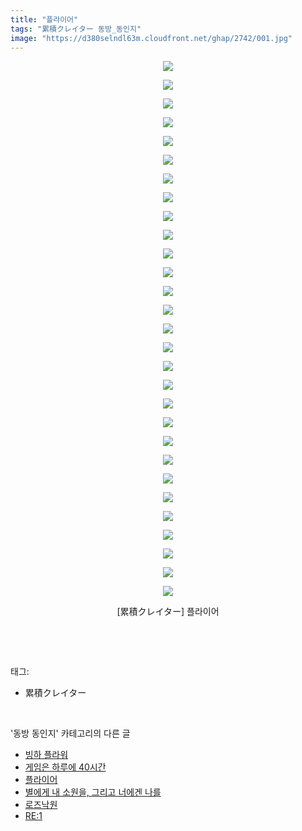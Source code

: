 ```yaml
---
title: "플라이어"
tags: "累積クレイター 동방_동인지"
image: "https://d380selndl63m.cloudfront.net/ghap/2742/001.jpg"
---
```

<div class="article">
<p style="text-align: center; clear: none; float: none;"><img src="{{ site.imgserver5 }}/ghap/2742/001.jpg"/></p>
<p style="text-align: center; clear: none; float: none;"><img src="{{ site.imgserver5 }}/ghap/2742/002.jpg"/></p>
<p style="text-align: center; clear: none; float: none;"><img src="{{ site.imgserver5 }}/ghap/2742/003.jpg"/></p>
<p style="text-align: center; clear: none; float: none;"><img src="{{ site.imgserver5 }}/ghap/2742/004.jpg"/></p>
<p style="text-align: center; clear: none; float: none;"><img src="{{ site.imgserver5 }}/ghap/2742/005.jpg"/></p>
<p style="text-align: center; clear: none; float: none;"><img src="{{ site.imgserver5 }}/ghap/2742/006.jpg"/></p>
<p style="text-align: center; clear: none; float: none;"><img src="{{ site.imgserver5 }}/ghap/2742/007.jpg"/></p>
<p style="text-align: center; clear: none; float: none;"><img src="{{ site.imgserver5 }}/ghap/2742/008.jpg"/></p>
<p style="text-align: center; clear: none; float: none;"><img src="{{ site.imgserver5 }}/ghap/2742/009.jpg"/></p>
<p style="text-align: center; clear: none; float: none;"><img src="{{ site.imgserver5 }}/ghap/2742/010.jpg"/></p>
<p style="text-align: center; clear: none; float: none;"><img src="{{ site.imgserver5 }}/ghap/2742/011.jpg"/></p>
<p style="text-align: center; clear: none; float: none;"><img src="{{ site.imgserver5 }}/ghap/2742/012.jpg"/></p>
<p style="text-align: center; clear: none; float: none;"><img src="{{ site.imgserver5 }}/ghap/2742/013.jpg"/></p>
<p style="text-align: center; clear: none; float: none;"><img src="{{ site.imgserver5 }}/ghap/2742/014.jpg"/></p>
<p style="text-align: center; clear: none; float: none;"><img src="{{ site.imgserver5 }}/ghap/2742/015.jpg"/></p>
<p style="text-align: center; clear: none; float: none;"><img src="{{ site.imgserver5 }}/ghap/2742/016.jpg"/></p>
<p style="text-align: center; clear: none; float: none;"><img src="{{ site.imgserver5 }}/ghap/2742/017.jpg"/></p>
<p style="text-align: center; clear: none; float: none;"><img src="{{ site.imgserver5 }}/ghap/2742/018.jpg"/></p>
<p style="text-align: center; clear: none; float: none;"><img src="{{ site.imgserver5 }}/ghap/2742/019.jpg"/></p>
<p style="text-align: center; clear: none; float: none;"><img src="{{ site.imgserver5 }}/ghap/2742/020.jpg"/></p>
<p style="text-align: center; clear: none; float: none;"><img src="{{ site.imgserver5 }}/ghap/2742/021.jpg"/></p>
<p style="text-align: center; clear: none; float: none;"><img src="{{ site.imgserver5 }}/ghap/2742/022.jpg"/></p>
<p style="text-align: center; clear: none; float: none;"><img src="{{ site.imgserver5 }}/ghap/2742/023.jpg"/></p>
<p style="text-align: center; clear: none; float: none;"><img src="{{ site.imgserver5 }}/ghap/2742/024.jpg"/></p>
<p style="text-align: center; clear: none; float: none;"><img src="{{ site.imgserver5 }}/ghap/2742/025.jpg"/></p>
<p style="text-align: center; clear: none; float: none;"><img src="{{ site.imgserver5 }}/ghap/2742/026.jpg"/></p>
<p style="text-align: center; clear: none; float: none;"><img src="{{ site.imgserver5 }}/ghap/2742/027.jpg"/></p>
<p style="text-align: center; clear: none; float: none;"><img src="{{ site.imgserver5 }}/ghap/2742/028.jpg"/></p>
<p style="text-align: center; clear: none; float: none;"><img src="{{ site.imgserver5 }}/ghap/2742/029.jpg"/></p>
<p style="text-align: center; clear: none; float: none;">[累積クレイター] 플라이어</p>
<p><br/></p>
</div><br/>
<div class="tagTrail">
<p>태그: </p>
<ul>
<li>累積クレイター</li>
</ul>
</div><br/>
<div class="another">
<p>'동방 동인지' 카테고리의 다른 글</p>
<ul>
<li><a href="/ghap_2744">빙하 플라워</a></li>
<li><a href="/ghap_2743">게임은 하루에 40시간</a></li>
<li><a href="/ghap_2742">플라이어</a></li>
<li><a href="/ghap_2741">별에게 내 소원을, 그리고 너에겐 나를</a></li>
<li><a href="/ghap_2740">로즈낙원</a></li>
<li><a href="/ghap_2739">RE:1</a></li>
</ul>
</div><br/>
<div class="cb_module cb_fluid">
<div class="cb_wrt cb_profile">
</div><!-- commentList close -->
</div><br/>
